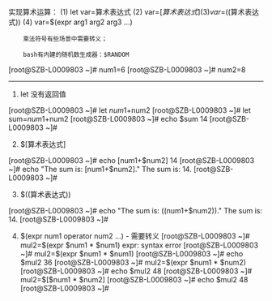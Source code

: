 

实现算术运算：
        (1) let var=算术表达式
        (2) var=$[算术表达式]
        (3) var=$((算术表达式))
        (4) var=$(expr arg1 arg2 arg3 ...)

        乘法符号有些场景中需要转义；

        bash有内建的随机数生成器：$RANDOM

[root@SZB-L0009803 ~]# num1=6
[root@SZB-L0009803 ~]# num2=8

--------
1. let 没有返回值

[root@SZB-L0009803 ~]# let $num1+$num2
[root@SZB-L0009803 ~]# let sum=$num1+$num2
[root@SZB-L0009803 ~]# echo $sum
14
[root@SZB-L0009803 ~]#

2. $[算术表达式]

[root@SZB-L0009803 ~]# echo $[$num1+$num2]
14
[root@SZB-L0009803 ~]# echo "The sum is: $[$num1+$num2]."
The sum is: 14.
[root@SZB-L0009803 ~]#

3. $((算术表达式))

[root@SZB-L0009803 ~]# echo "The sum is: $(($num1+$num2))."
The sum is: 14.
[root@SZB-L0009803 ~]#

4. $(expr num1 operator num2 ...) - 需要转义
[root@SZB-L0009803 ~]# mul2=$(expr $num1 * $num1)
expr: syntax error
[root@SZB-L0009803 ~]# mul2=$(expr $num1 \* $num1)
[root@SZB-L0009803 ~]# echo $mul2
36
[root@SZB-L0009803 ~]# mul2=$(expr $num1 \* $num2)
[root@SZB-L0009803 ~]# echo $mul2
48
[root@SZB-L0009803 ~]# mul2=$[$num1 * $num2]
[root@SZB-L0009803 ~]# echo $mul2
48
[root@SZB-L0009803 ~]#
